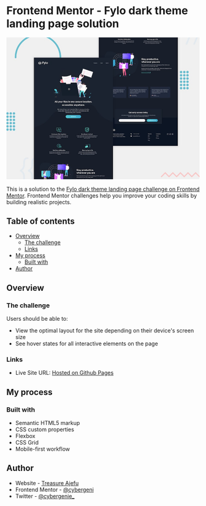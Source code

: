 # Frontend Mentor - Fylo dark theme landing page solution
![Design preview for the Fylo dark theme landing page challenge](./design/desktop-preview.jpg)

This is a solution to the [Fylo dark theme landing page challenge on Frontend Mentor](https://www.frontendmentor.io/challenges/fylo-dark-theme-landing-page-5ca5f2d21e82137ec91a50fd). Frontend Mentor challenges help you improve your coding skills by building realistic projects. 

## Table of contents

- [Overview](#overview)
  - [The challenge](#the-challenge)
  - [Links](#links)
- [My process](#my-process)
  - [Built with](#built-with)
- [Author](#author)


## Overview

### The challenge

Users should be able to:

- View the optimal layout for the site depending on their device's screen size
- See hover states for all interactive elements on the page

### Links

- Live Site URL: [Hosted on Github Pages](https://cybergeni.github.io/fylo-landing-page-dark-theme)

## My process

### Built with

- Semantic HTML5 markup
- CSS custom properties
- Flexbox
- CSS Grid
- Mobile-first workflow

## Author

- Website - [Treasure Ajefu](https://www.github.com/cybergeni)
- Frontend Mentor - [@cybergeni](https://www.frontendmentor.io/profile/cybergeni)
- Twitter - [@cybergenie_](https://www.twitter.com/cybergenie_)


